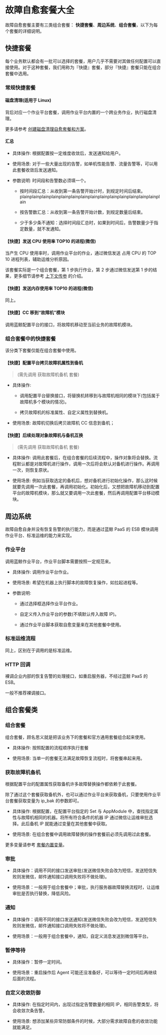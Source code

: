 # 故障自愈套餐大全

故障自愈套餐主要有三类组合套餐： **快捷套餐**、**周边系统**、**组合套餐**，以下为每个套餐的详细说明。

## 快捷套餐

每个业务默认都会有一批可以选择的套餐，用户几乎不需要对其做任何配置可以直接使用。对于这种套餐，我们用称为『快捷』套餐，部分『快捷』套餐只能在组合套餐中选用。

### 常规快捷套餐

#### 磁盘清理(适用于 Linux)

背后对应一个作业平台套餐，调用作业平台内置的一个跨业务作业，执行磁盘清理。

更多请参考 [创建磁盘清理自愈套餐和方案](Create_Diskclear_Fta_Solutions.md)。

#### 汇总

- 具体操作:
根据配置按一定维度收敛后，发送通知给用户。

- 使用场景:
对于一些大量出现的告警，如单机性能告警、流量告警等，可以用此套餐收敛后发送通知。

- 参数说明:
时间段和告警数必须填一个。

    - 按时间段汇总：从收到第一条告警开始计时，到规定时间后结束。plainplainplainplainplainplainplainplainplainplainplainplainplainplainplain

    - 按告警数汇总：从收到第一条告警开始计数，到规定数量后结束。

    - 少于多少条不通知：选择时间段汇总时，如果到时间后，告警数量少于指定数量，就不发通知。

#### 【快捷】发送 CPU 使用率 TOP10 的进程(微信)

当产生 CPU 使用率时，调用作业平台的作业，通过微信发送 占用 CPU 的 TOP 10 进程列表，辅助运维分析原因。

该套餐实际是一个组合套餐，第 1 步执行作业，第 2 步通过微信发送第 1 步的结果，更多细节请参考 [上下文传参](../Scenes/Context_Parameters.md) 的介绍。

#### 【快捷】发送内存使用率 TOP10 的进程(微信)

同上。


#### 【快捷】CC 移到“故障机”模块

调用蓝鲸配置平台的接口，将故障机移动至当前业务的故障机模块。

### 组合套餐中的快捷套餐

该分类下套餐仅能在组合套餐中使用。

#### 【快捷】配置平台拷贝故障机属性到备机

> (需先调用 获取故障机备机 套餐)

- 具体操作:

    - 调用配置平台替换接口，将替换机转移到与故障机相同的模块下(包括属于故障机多个模块的情况)。

    - 拷贝故障机的标准属性、自定义属性到替换机。

- 使用场景:
故障机切换后拷贝故障机 CC 信息到备机；


#### 【快捷】后续处理对象故障机与备机互换

> (需先调用 获取故障机备机 套餐)

- 具体操作:
调用此套餐后，在组合套餐的后续流程中，操作对象将会替换。流程默认都是对故障机进行操作，调用一次后将会默认对备机进行操作。再调用一次，则恢复原状。

- 使用场景:
例如当获取选定的备机后，想对备机进行初始化操作，那么这时候就要先调用一次此套餐，再调用初始化。初始化后，又想把故障机移动到配置平台的故障机模块，那么就又要调用一次此套餐，然后再调用配置平台移动模块。

## 周边系统

故障自愈自身并没有恢复告警的执行能力，而是通过蓝鲸 PaaS 的 ESB 模块调用作业平台、标准运维的能力来实现。

### 作业平台

调用蓝鲸作业平台，作业平台脚本需要按照一定规范来。

- 具体操作:
调用作业平台作业。

- 使用场景:
希望在机器上执行脚本的故障恢复操作，如拉起进程等。

- 参数说明:
    - 通过选择框选择作业平台作业。

    - 自定义传入作业平台的参数(不填默认传入故障 IP)。

    - 通过作业平台脚本获取自愈变量来在其他套餐中使用。

### 标准运维流程

同上，区别在于调用的是标准运维。

### HTTP 回调

裸调企业内部的恢复告警的处理接口，如重启服务器，不经过蓝鲸 PaaS 的 ESB。

一般不推荐裸调接口。

## 组合套餐类

### 组合套餐

组合套餐，顾名思义就是把该业务下的套餐和官方通用套餐组合起来使用。

-  具体操作:
按照配置的流程顺序执行套餐

-  使用场景:
当单一的套餐无法满足故障恢复流程时，将套餐串起来用。

### 获取故障机备机

根据配置平台的配置属性获取备机许多故障替换操作都依赖于此套餐。

除了通过这个套餐获取备机外，也可以通过作业平台来获取备机，只要使用作业平台套餐获取变量为 ip_bak 的参数即可。

- 具体操作:
根据配置，在配置平台指定的 Set 与 AppModule 中，查找指定属性与故障机相同的机器。将所有符合条件的机器 IP 通过微信让运维审批选择。此后备机 IP 就能通过变量在其他套餐中获取。

- 使用场景:
在组合套餐中调用故障替换的操作套餐前必须先调用过此套餐。

更多变量请参考 [套餐内置变量](../Scenes/Solutions_Parameters.md)。

### 审批

- 具体操作：调用不同的接口发送审批(发送微信失败会改为短信，发送短信失败则发微信，邮件通知接口调用失败将不做处理)。

- 使用场景：一般用于组合套餐中；审批，执行服务器故障替换流程时，让运维审批是否执行替换，降低风险。

### 通知

- 具体操作：调用不同的接口发送通知(发送微信失败会改为短信，发送短信失败则发微信，邮件通知接口调用失败将不做处理)。

- 使用场景：一般用于组合套餐中，通知，自定义消息发送到微信等平台。

### 暂停等待

- 具体操作：暂停一定时间。

- 使用场景：重启操作后 Agent 可能还没准备好，可以等待一定时间后再继续后面的流程。

### 自定义收敛防御

- 具体操作:
在指定时间内，出现过指定告警数量的相同 IP，相同告警类型，将会收敛次条告警。

- 使用场景:
想添加某些异常防御条件的时候，大部分需求故障自愈的收敛功能就能满足。
